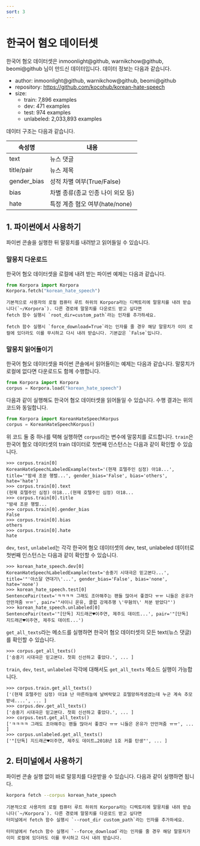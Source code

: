 ```yaml
---
sort: 3
---
```


# 한국어 혐오 데이터셋

한국어 혐오 데이터셋은 inmoonlight@github, warnikchow@github, beomi@github 님이 만드신 데이터입니다.
데이터 정보는 다음과 같습니다.

- author: inmoonlight@github, warnikchow@github, beomi@github
- repository: https://github.com/kocohub/korean-hate-speech
- size:
  - train: 7,896 examples
  - dev: 471 examples
  - test: 974 examples
  - unlabeled: 2,033,893 examples

데이터 구조는 다음과 같습니다.

|속성명|내용|
|---|---|
|text|뉴스 댓글|
|title/pair|뉴스 제목|
|gender_bias|성적 차별 여부(True/False)|
|bias|차별 종류(종교 인종 나이 외모 등)|
|hate|특정 계층 혐오 여부(hate/none)|


## 1. 파이썬에서 사용하기

파이썬 콘솔을 실행한 뒤 말뭉치를 내려받고 읽어들일 수 있습니다.

### 말뭉치 다운로드

한국어 혐오 데이터셋을 로컬에 내려 받는 파이썬 예제는 다음과 같습니다.

```python
from Korpora import Korpora
Korpora.fetch("korean_hate_speech")
```

```note
기본적으로 사용자의 로컬 컴퓨터 루트 하위의 Korpora라는 디렉토리에 말뭉치를 내려 받습니다(`~/Korpora`). 다른 경로에 말뭉치를 다운로드 받고 싶다면 
fetch 함수 실행시 `root_dir=custom_path`라는 인자를 추가하세요.
```

```tip
fetch 함수 실행시 `force_download=True`라는 인자를 줄 경우 해당 말뭉치가 이미 로컬에 있더라도 이를 무시하고 다시 내려 받습니다. 기본값은 `False`입니다.
```


### 말뭉치 읽어들이기

한국어 혐오 데이터셋을 파이썬 콘솔에서 읽어들이는 예제는 다음과 같습니다.
말뭉치가 로컬에 없다면 다운로드도 함께 수행합니다.

```python
from Korpora import Korpora
corpus = Korpora.load("korean_hate_speech")
```

다음과 같이 실행해도 한국어 혐오 데이터셋을 읽어들일 수 있습니다.
수행 결과는 위의 코드와 동일합니다.

```python
from Korpora import KoreanHateSpeechKorpus
corpus = KoreanHateSpeechKorpus()
```

위 코드 둘 중 하나를 택해 실행하면 `corpus`라는 변수에 말뭉치를 로드합니다.
`train`은 한국어 혐오 데이터셋의 train 데이터로 첫번째 인스턴스는 다음과 같이 확인할 수 있습니다.

```
>>> corpus.train[0]
KoreanHateSpeechLabeledExample(text='(현재 호텔주인 심정) 아18...', title='"밤새 조문 행렬...', gender_bias='False', bias='others', hate='hate')
>>> corpus.train[0].text
(현재 호텔주인 심정) 아18...(현재 호텔주인 심정) 아18...
>>> corpus.train[0].title
"밤새 조문 행렬...
>>> corpus.train[0].gender_bias
False
>>> corpus.train[0].bias
others
>>> corpus.train[0].hate
hate
```

`dev`, `test`, `unlabeled`는 각각 한국어 혐오 데이터셋의 dev, test, unlabeled 데이터로 첫번째 인스턴스는 다음과 같이 확인할 수 있습니다.

```
>>> korean_hate_speech.dev[0]
KoreanHateSpeechLabeledExample(text='송중기 시대극은 믿고본다...', title='"'아스달 연대기\'...', gender_bias='False', bias='none', hate='none')
>>> korean_hate_speech.test[0]
SentencePair(text='ㅋㅋㅋㅋ 그래도 조아해주는 팬들 많아서 좋겠다 ㅠㅠ 니들은 온유가 안만져줌 ㅠㅠ', pair='"샤이니 온유, 클럽 강제추행 \'무혐의\' 처분 받았다"')
>>> korean_hate_speech.unlabeled[0]
SentencePair(text='"[단독] 지드래곤♥이주연, 제주도 데이트...', pair='"[단독] 지드래곤♥이주연, 제주도 데이트...')
```

`get_all_texts`라는 메소드를 실행하면 한국어 혐오 데이터셋의 모든 text(뉴스 댓글)를 확인할 수 있습니다.

```
>>> corpus.get_all_texts()
['송중기 시대극은 믿고본다. 첫회 신선하고 좋았다.', ... ]
```

`train`, `dev`, `test`, `unlabeled` 각각에 대해서도 `get_all_texts` 메소드 실행이 가능합니다.

```
>>> corpus.train.get_all_texts()
['(현재 호텔주인 심정) 아18 난 마른하늘에 날벼락맞고 호텔망하게생겼는데 누군 계속 추모받네....', ... ]
>>> corpus.dev.get_all_texts()
['송중기 시대극은 믿고본다. 첫회 신선하고 좋았다.', ... ]
>>> corpus.test.get_all_texts()
['ㅋㅋㅋㅋ 그래도 조아해주는 팬들 많아서 좋겠다 ㅠㅠ 니들은 온유가 안만져줌 ㅠㅠ', ... ]
>>> corpus.unlabeled.get_all_texts()
['"[단독] 지드래곤♥이주연, 제주도 데이트…2018년 1호 커플 탄생"', ... ]
```


## 2. 터미널에서 사용하기

파이썬 콘솔 실행 없이 바로 말뭉치를 다운받을 수 있습니다.
다음과 같이 실행하면 됩니다.

```bash
korpora fetch --corpus korean_hate_speech
```

```note
기본적으로 사용자의 로컬 컴퓨터 루트 하위의 Korpora라는 디렉토리에 말뭉치를 내려 받습니다(`~/Korpora`). 다른 경로에 말뭉치를 다운로드 받고 싶다면 
터미널에서 fetch 함수 실행시 `--root_dir custom_path`라는 인자를 추가하세요.
```

```tip
터미널에서 fetch 함수 실행시 `--force_download`라는 인자를 줄 경우 해당 말뭉치가 이미 로컬에 있더라도 이를 무시하고 다시 내려 받습니다.
```
